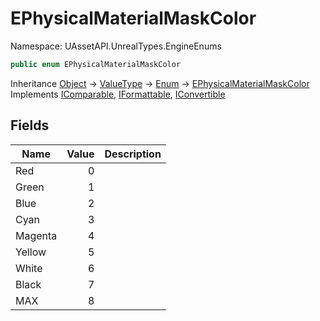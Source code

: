 # EPhysicalMaterialMaskColor

Namespace: UAssetAPI.UnrealTypes.EngineEnums

```csharp
public enum EPhysicalMaterialMaskColor
```

Inheritance [Object](https://docs.microsoft.com/en-us/dotnet/api/system.object) → [ValueType](https://docs.microsoft.com/en-us/dotnet/api/system.valuetype) → [Enum](https://docs.microsoft.com/en-us/dotnet/api/system.enum) → [EPhysicalMaterialMaskColor](./uassetapi.unrealtypes.engineenums.ephysicalmaterialmaskcolor.md)<br>
Implements [IComparable](https://docs.microsoft.com/en-us/dotnet/api/system.icomparable), [IFormattable](https://docs.microsoft.com/en-us/dotnet/api/system.iformattable), [IConvertible](https://docs.microsoft.com/en-us/dotnet/api/system.iconvertible)

## Fields

| Name | Value | Description |
| --- | --: | --- |
| Red | 0 |  |
| Green | 1 |  |
| Blue | 2 |  |
| Cyan | 3 |  |
| Magenta | 4 |  |
| Yellow | 5 |  |
| White | 6 |  |
| Black | 7 |  |
| MAX | 8 |  |
